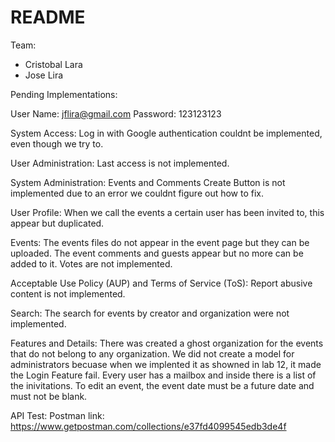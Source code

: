 # README

Team:

* Cristobal Lara
* Jose Lira

Pending Implementations:

User Name: jflira@gmail.com
Password: 123123123

System Access:
Log in with Google authentication couldnt be implemented, even though we try to.

User Administration:
Last access is not implemented.

System Administration:
Events and Comments Create Button is not implemented due to an error we couldnt figure out how to fix.

User Profile:
When we call the events a certain user has been invited to, this appear but duplicated.

Events:
The events files do not appear in  the event page but they can be uploaded.
The event comments and guests appear but no more can be added to it.
Votes are not implemented.

Acceptable Use Policy (AUP) and Terms of Service (ToS):
Report abusive content is not implemented.

Search:
The search for events by creator and organization were not implemented.

Features and Details:
There was created a ghost organization for the events that do not belong to any organization.
We did not create a model for administrators becuase when we implented it as showned in lab 12, it made the Login Feature fail.
Every user has a mailbox and inside there is a list of the inivitations.
To edit an event, the event date must be a future date and must not be blank.


API Test:
Postman link: https://www.getpostman.com/collections/e37fd4099545edb3de4f





